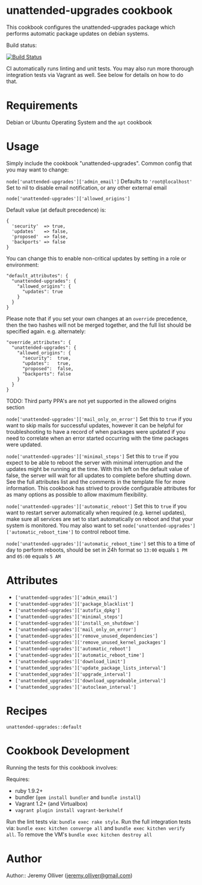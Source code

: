 # unattended-upgrades cookbook

This cookbook configures the unattended-upgrades package which performs automatic package updates on debian systems.

Build status:

[![Build Status](https://travis-ci.org/jeremyolliver/cookbook-unattended-upgrades.png?branch=master)](https://travis-ci.org/jeremyolliver/cookbook-unattended-upgrades)

CI automatically runs linting and unit tests. You may also run more thorough integration tests via Vagrant as well. See below for details on how to do that.

# Requirements

Debian or Ubuntu Operating System and the `apt` cookbook

# Usage

Simply include the cookbook "unattended-upgrades". Common config that you may want to change:

`node['unattended-upgrades']['admin_email']` Defaults to `'root@localhost'` Set to nil to disable email notification, or any other external email

`node['unattended-upgrades']['allowed_origins']`

Default value (at default precedence) is:

    {
      'security'  => true,
      'updates'   => false,
      'proposed'  => false,
      'backports' => false
    }

You can change this to enable non-critical updates by setting in a role or environment:

    "default_attributes": {
      "unattended-upgrades": {
        "allowed_origins": {
          "updates": true
        }
      }
    }

Please note that if you set your own changes at an `override` precedence, then the two hashes will not be merged together, and the full list should be specified again. e.g. alternately:

    "override_attributes": {
      "unattended-upgrades": {
        "allowed_origins": {
          "security":  true,
          "updates":   true,
          "proposed":  false,
          "backports": false
        }
      }
    }

TODO: Third party PPA's are not yet supported in the allowed origins section

`node['unattended-upgrades']['mail_only_on_error']` Set this to `true` if you want to skip mails for successful updates, however it can be helpful for troubleshooting to have a record of when packages were updated if you need to correlate when an error started occurring with the time packages were updated.

`node['unattended-upgrades']['minimal_steps']` Set this to `true` if you expect to be able to reboot the server with minimal interruption and the updates might be running at the time. With this left on the default value of false, the server will wait for all updates to complete before shutting down. See the full attributes list and the comments in the template file for more information. This cookbook has strived to provide configurable attributes for as many options as possible to allow maximum flexibility.

`node['unattended-upgrades']['automatic_reboot']` Set this to `true` if you want to restart server automatically when required (e.g. kernel updates), make sure all services are set to start automatically on reboot and that your system is monitored. You may also want to set `node['unattended-upgrades']['automatic_reboot_time']` to control reboot time.

`node['unattended-upgrades']['automatic_reboot_time']` set this to a time of day to perform reboots, should be set in 24h format so `13:00` equals `1 PM` and `05:00` equals `5 AM`

# Attributes

* `['unattended-upgrades']['admin_email']`
* `['unattended-upgrades']['package_blacklist']`
* `['unattended-upgrades']['autofix_dpkg']`
* `['unattended-upgrades']['minimal_steps']`
* `['unattended-upgrades']['install_on_shutdown']`
* `['unattended-upgrades']['mail_only_on_error']`
* `['unattended-upgrades']['remove_unused_dependencies']`
* `['unattended-upgrades']['remove_unused_kernel_packages']`
* `['unattended-upgrades']['automatic_reboot']`
* `['unattended-upgrades']['automatic_reboot_time']`
* `['unattended-upgrades']['download_limit']`
* `['unattended_upgrades']['update_package_lists_interval']`
* `['unattended_upgrades']['upgrade_interval']`
* `['unattended_upgrades']['download_upgradeable_interval']`
* `['unattended_upgrades']['autoclean_interval']`

# Recipes

`unattended-upgrades::default`

# Cookbook Development

Running the tests for this cookbook involves:

Requires:
* ruby 1.9.2+
* bundler (`gem install bundler` and `bundle install`)
* Vagrant 1.2+ (and Virtualbox)
* `vagrant plugin install vagrant-berkshelf`

Run the lint tests via: `bundle exec rake style`. Run the full integration tests via: `bundle exec kitchen converge all` and `bundle exec kitchen verify all`. To remove the VM's `bundle exec kitchen destroy all`

# Author

Author:: Jeremy Olliver (<jeremy.olliver@gmail.com>)
